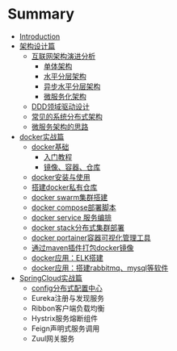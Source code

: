 # Summary

* [Introduction](README.md)
* [架构设计篇](jia-gou-she-ji-pian.md)
  * [互联网架构演进分析](jia-gou-she-ji-pian/hu-lian-wang-jia-gou-yan-jin-fen-xi.md)
    * [单体架构](jia-gou-she-ji-pian/hu-lian-wang-jia-gou-yan-jin-fen-xi/dan-ti-jia-gou.md)
    * [水平分层架构](jia-gou-she-ji-pian/hu-lian-wang-jia-gou-yan-jin-fen-xi/shui-ping-fen-ceng-jia-gou.md)
    * [异步水平分层架构](jia-gou-she-ji-pian/hu-lian-wang-jia-gou-yan-jin-fen-xi/yi-bu-shui-ping-fen-ceng-jia-gou.md)
    * [微服务化架构](jia-gou-she-ji-pian/hu-lian-wang-jia-gou-yan-jin-fen-xi/wei-fu-wu-hua-jia-gou.md)
  * [DDD领域驱动设计](jia-gou-she-ji-pian/dddling-yu-qu-dong-she-ji.md)
  * [常见的系统分布式架构](jia-gou-she-ji-pian/chang-jian-de-xi-tong-fen-bu-shi-jia-gou.md)
  * [微服务架构的思路](jia-gou-she-ji-pian/wei-fu-wu-jia-gou-de-si-lu.md)
* [docker实战篇](dockershi-zhan-pian.md)
  * [docker基础](dockershi-zhan-pian/dockerji-chu.md)
    * [入门教程](dockershi-zhan-pian/dockerji-chu/ru-men-jiao-cheng.md)
    * [镜像、容器、仓库](dockershi-zhan-pian/dockerji-chu/jing-xiang.md)
  * [docker安装与使用](dockershi-zhan-pian/dockeran-zhuang-yu-shi-yong.md)
  * [搭建docker私有仓库](dockershi-zhan-pian/da-jian-docker-si-you-cang-ku.md)
  * [docker swarm集群搭建](dockershi-zhan-pian/docker-swarmji-qun-da-jian.md)
  * [docker compose部署脚本](dockershi-zhan-pian/docker-composebu-shu-jiao-ben.md)
  * [docker service 服务编排 ](dockershi-zhan-pian/docker-service-fu-wu-bian-pai.md)
  * [docker stack分布式集群部署 ](dockershi-zhan-pian/docker-stackfen-bu-shi-ji-qun-bu-shu.md)
  * [docker portainer容器可视化管理工具](dockershi-zhan-pian/docker-portainerrong-qi-ke-shi-hua-guan-li-gong-ju.md)
  * [通过maven插件打包docker镜像](dockershi-zhan-pian/tong-guo-maven-cha-jian-da-bao-docker-jing-xiang.md)
  * [docker应用：ELK搭建](dockershi-zhan-pian/dockerying-yong-ff1a-elk-da-jian.md)
  * [docker应用：搭建rabbitmq、mysql等软件](dockershi-zhan-pian/dockerying-yong-ff1a-da-jian-rabbitmq-mysql-deng-ruan-jian.md)
* [SpringCloud实战篇](springcloudshi-zhan-pian.md)
  * [config分布式配置中心](springcloudshi-zhan-pian/configfen-bu-shi-pei-zhi-zhong-xin.md)
  * Eureka注册与发现服务
  * Ribbon客户端负载均衡
  * Hystrix服务熔断组件
  * Feign声明式服务调用
  * Zuul网关服务

